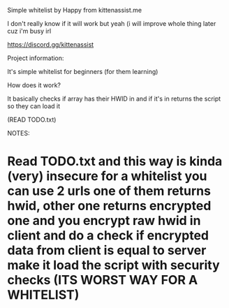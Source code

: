 Simple whitelist by Happy from kittenassist.me

I don't really know if it will work but yeah (i will improve whole thing later cuz i'm busy irl

https://discord.gg/kittenassist

Project information:

It's simple whitelist for beginners (for them learning)

How does it work?

It basically checks if array has their HWID in and if it's in returns the script so they can load it

(READ TODO.txt)

NOTES:

# Read TODO.txt and this way is kinda (very) insecure for a whitelist you can use 2 urls one of them returns hwid, other one returns encrypted one and you encrypt raw hwid in client and do a check if encrypted data from client is equal to server make it load the script with security checks (ITS WORST WAY FOR A WHITELIST)
